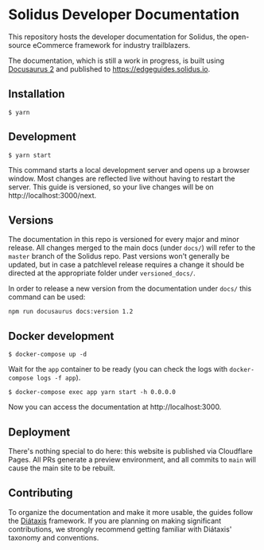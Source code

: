 # Solidus Developer Documentation

This repository hosts the developer documentation for Solidus, the open-source eCommerce framework for industry
trailblazers.

The documentation, which is still a work in progress, is built using [Docusaurus 2](https://docusaurus.io/) and
published to https://edgeguides.solidus.io.

## Installation

```
$ yarn
```

## Development

```
$ yarn start
```

This command starts a local development server and opens up a browser window. Most changes are reflected live without
having to restart the server. This guide is versioned, so your live changes will be on http://localhost:3000/next.

## Versions

The documentation in this repo is versioned for every major and minor release.
All changes merged to the main docs (under `docs/`) will refer to the `master` branch of the Solidus repo.
Past versions won't generally be updated, but in case a patchlevel release requires a change it should be directed at the appropriate folder under `versioned_docs/`.

In order to release a new version from the documentation under `docs/` this command can be used:

```
npm run docusaurus docs:version 1.2
```

## Docker development

```
$ docker-compose up -d
```

Wait for the `app` container to be ready (you can check the logs with `docker-compose logs -f app`).

```
$ docker-compose exec app yarn start -h 0.0.0.0
```

Now you can access the documentation at http://localhost:3000.

## Deployment

There's nothing special to do here: this website is published via Cloudflare Pages. All PRs generate a preview
environment, and all commits to `main` will cause the main site to be rebuilt.

## Contributing

To organize the documentation and make it more usable, the guides follow the [Diátaxis](https://diataxis.fr/)
framework. If you are planning on making significant contributions, we strongly recommend getting familiar
with Diátaxis' taxonomy and conventions.
